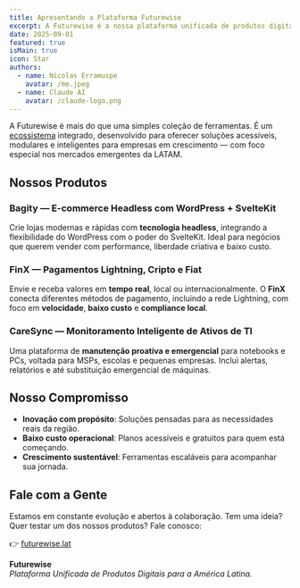 ```yaml
---
title: Apresentando a Plataforma Futurewise
excerpt: A Futurewise é a nossa plataforma unificada de produtos digitais, criada para transformar a forma como negócios da América Latina lidam com e-commerce, pagamentos e ativos de TI.
date: 2025-09-01
featured: true
isMain: true
icon: Star
authors:
  - name: Nicolas Erramuspe
    avatar: /me.jpeg
  - name: Claude AI
    avatar: /claude-logo.png
---
```


A Futurewise é mais do que uma simples coleção de ferramentas. É um [ecossistema](https://futurewise.lat) integrado, desenvolvido para oferecer soluções acessíveis, modulares e inteligentes para empresas em crescimento — com foco especial nos mercados emergentes da LATAM.

## Nossos Produtos

### Bagity — E-commerce Headless com WordPress + SvelteKit

Crie lojas modernas e rápidas com **tecnologia headless**, integrando a flexibilidade do WordPress com o poder do SvelteKit. Ideal para negócios que querem vender com performance, liberdade criativa e baixo custo.

### FinX — Pagamentos Lightning, Cripto e Fiat

Envie e receba valores em **tempo real**, local ou internacionalmente. O **FinX** conecta diferentes métodos de pagamento, incluindo a rede Lightning, com foco em **velocidade**, **baixo custo** e **compliance local**.

### CareSync — Monitoramento Inteligente de Ativos de TI

Uma plataforma de **manutenção proativa e emergencial** para notebooks e PCs, voltada para MSPs, escolas e pequenas empresas. Inclui alertas, relatórios e até substituição emergencial de máquinas.

## Nosso Compromisso

- **Inovação com propósito**: Soluções pensadas para as necessidades reais da região.
- **Baixo custo operacional**: Planos acessíveis e gratuitos para quem está começando.
- **Crescimento sustentável**: Ferramentas escaláveis para acompanhar sua jornada.

## Fale com a Gente

Estamos em constante evolução e abertos à colaboração. Tem uma ideia? Quer testar um dos nossos produtos? Fale conosco:

👉 [futurewise.lat](https://futurewise.lat)

**Futurewise**  
_Plataforma Unificada de Produtos Digitais para a América Latina._
